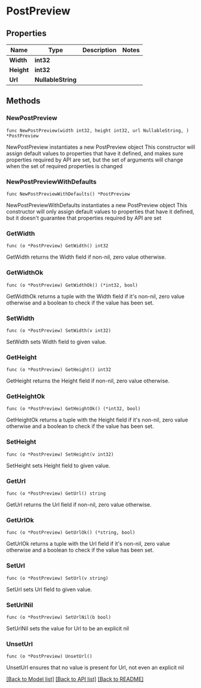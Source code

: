 # PostPreview

## Properties

Name | Type | Description | Notes
------------ | ------------- | ------------- | -------------
**Width** | **int32** |  | 
**Height** | **int32** |  | 
**Url** | **NullableString** |  | 

## Methods

### NewPostPreview

`func NewPostPreview(width int32, height int32, url NullableString, ) *PostPreview`

NewPostPreview instantiates a new PostPreview object
This constructor will assign default values to properties that have it defined,
and makes sure properties required by API are set, but the set of arguments
will change when the set of required properties is changed

### NewPostPreviewWithDefaults

`func NewPostPreviewWithDefaults() *PostPreview`

NewPostPreviewWithDefaults instantiates a new PostPreview object
This constructor will only assign default values to properties that have it defined,
but it doesn't guarantee that properties required by API are set

### GetWidth

`func (o *PostPreview) GetWidth() int32`

GetWidth returns the Width field if non-nil, zero value otherwise.

### GetWidthOk

`func (o *PostPreview) GetWidthOk() (*int32, bool)`

GetWidthOk returns a tuple with the Width field if it's non-nil, zero value otherwise
and a boolean to check if the value has been set.

### SetWidth

`func (o *PostPreview) SetWidth(v int32)`

SetWidth sets Width field to given value.


### GetHeight

`func (o *PostPreview) GetHeight() int32`

GetHeight returns the Height field if non-nil, zero value otherwise.

### GetHeightOk

`func (o *PostPreview) GetHeightOk() (*int32, bool)`

GetHeightOk returns a tuple with the Height field if it's non-nil, zero value otherwise
and a boolean to check if the value has been set.

### SetHeight

`func (o *PostPreview) SetHeight(v int32)`

SetHeight sets Height field to given value.


### GetUrl

`func (o *PostPreview) GetUrl() string`

GetUrl returns the Url field if non-nil, zero value otherwise.

### GetUrlOk

`func (o *PostPreview) GetUrlOk() (*string, bool)`

GetUrlOk returns a tuple with the Url field if it's non-nil, zero value otherwise
and a boolean to check if the value has been set.

### SetUrl

`func (o *PostPreview) SetUrl(v string)`

SetUrl sets Url field to given value.


### SetUrlNil

`func (o *PostPreview) SetUrlNil(b bool)`

 SetUrlNil sets the value for Url to be an explicit nil

### UnsetUrl
`func (o *PostPreview) UnsetUrl()`

UnsetUrl ensures that no value is present for Url, not even an explicit nil

[[Back to Model list]](../README.md#documentation-for-models) [[Back to API list]](../README.md#documentation-for-api-endpoints) [[Back to README]](../README.md)


